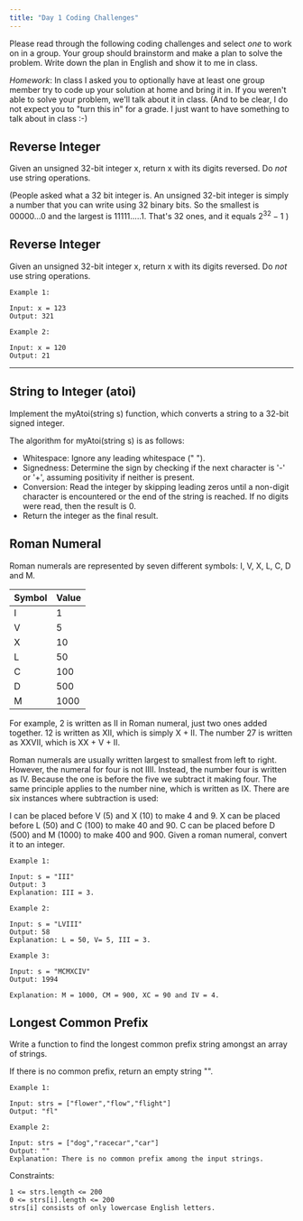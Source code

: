 ```yaml
---
title: "Day 1 Coding Challenges"
---
```



Please read through the following coding challenges and select *one* to work on in a group. Your group should brainstorm and make a plan to solve the problem. Write down the plan in English and show it to me in class.

*Homework*: In class I asked you to optionally have at least one group member try to code up your solution at home and bring it in. If you weren't able to solve your problem, we'll talk about it in class. (And to be clear, I do not expect you to "turn this in" for a grade. I just want to have something to talk about in class :-)

## Reverse Integer

Given an unsigned 32-bit integer x, return x with its digits reversed. Do *not* use string operations.

(People asked what a 32 bit integer is. An unsigned 32-bit integer is simply a number that you can write using 32 binary bits. So the smallest is 00000...0 and the largest is 11111.....1. That's 32 ones, and it equals $2^{32}-1$ )

## Reverse Integer

Given an unsigned 32-bit integer x, return x with its digits reversed. Do *not* use string operations.

```
Example 1:

Input: x = 123
Output: 321

Example 2:

Input: x = 120
Output: 21
```

----------
## String to Integer (atoi)

Implement the myAtoi(string s) function, which converts a string to a 32-bit signed integer.

The algorithm for myAtoi(string s) is as follows:

- Whitespace: Ignore any leading whitespace (" ").
- Signedness: Determine the sign by checking if the next character is '-' or '+', assuming positivity if neither is present.
- Conversion: Read the integer by skipping leading zeros until a non-digit character is encountered or the end of the string is reached. If no digits were read, then the result is 0.
- Return the integer as the final result.


## Roman Numeral

 Roman numerals are represented by seven different symbols: I, V, X, L, C, D and M.

|Symbol  |     Value  |
|--------|------------|
I       |      1
V        |     5
X         |    10
L       |      50
C      |       100
D     |        500
M    |         1000

For example, 2 is written as II in Roman numeral, just two ones added together. 12 is written as XII, which is simply X + II. The number 27 is written as XXVII, which is XX + V + II.

Roman numerals are usually written largest to smallest from left to right. However, the numeral for four is not IIII. Instead, the number four is written as IV. Because the one is before the five we subtract it making four. The same principle applies to the number nine, which is written as IX. There are six instances where subtraction is used:

I can be placed before V (5) and X (10) to make 4 and 9.
X can be placed before L (50) and C (100) to make 40 and 90.
C can be placed before D (500) and M (1000) to make 400 and 900.
Given a roman numeral, convert it to an integer.


```
Example 1:

Input: s = "III"
Output: 3
Explanation: III = 3.

Example 2:

Input: s = "LVIII"
Output: 58
Explanation: L = 50, V= 5, III = 3.

Example 3:

Input: s = "MCMXCIV"
Output: 1994

Explanation: M = 1000, CM = 900, XC = 90 and IV = 4.
```

## Longest Common Prefix

Write a function to find the longest common prefix string amongst an array of strings.

If there is no common prefix, return an empty string "".


```
Example 1:

Input: strs = ["flower","flow","flight"]
Output: "fl"

Example 2:

Input: strs = ["dog","racecar","car"]
Output: ""
Explanation: There is no common prefix among the input strings.
```

Constraints:

```
1 <= strs.length <= 200
0 <= strs[i].length <= 200
strs[i] consists of only lowercase English letters.
```